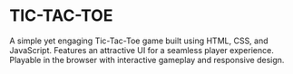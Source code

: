 # TIC-TAC-TOE
A simple yet engaging Tic-Tac-Toe game built using HTML, CSS, and JavaScript. Features an attractive UI for a seamless player experience. Playable in the browser with interactive gameplay and responsive design.
